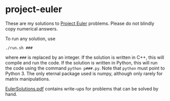 # project-euler

These are my solutions to [Project Euler](https://projecteuler.net/) problems. 
Please do not blindly copy numerical answers.

To run any solution, use 
```
./run.sh ###
```
where `###` is replaced by an integer.
If the solution is written in C++, this will compile and run the code.
If the solution is written in Python, this will run the code using the command `python p###.py`.
Note that `python` must point to Python 3.
The only eternal package used is numpy, although only rarely for matrix manipulations.

[EulerSolutions.pdf](EulerSolutions.pdf)  contains write-ups for problems that can be solved by hand.
